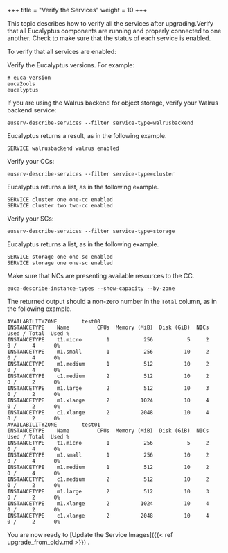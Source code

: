 +++
title = "Verify the Services"
weight = 10
+++

This topic describes how to verify all the services after upgrading.Verify that all Eucalyptus components are running and properly connected to one another. Check to make sure that the status of each service is enabled. 

To verify that all services are enabled: 

Verify the Eucalyptus versions. For example: 

    # euca-version
    euca2ools 
    eucalyptus 

If you are using the Walrus backend for object storage, verify your Walrus backend service: 

    euserv-describe-services --filter service-type=walrusbackend

Eucalyptus returns a result, as in the following example. 



    SERVICE walrusbackend walrus enabled

Verify your CCs: 

    euserv-describe-services --filter service-type=cluster

Eucalyptus returns a list, as in the following example. 



    SERVICE cluster one one-cc enabled
    SERVICE cluster two two-cc enabled

Verify your SCs: 

    euserv-describe-services --filter service-type=storage

Eucalyptus returns a list, as in the following example. 



    SERVICE storage one one-sc enabled
    SERVICE storage one one-sc enabled

Make sure that NCs are presenting available resources to the CC. 

    euca-describe-instance-types --show-capacity --by-zone

The returned output should a non-zero number in the `Total` column, as in the following example. 



    AVAILABILITYZONE        test00
    INSTANCETYPE	Name         CPUs  Memory (MiB)  Disk (GiB)  NICs  Used / Total  Used %
    INSTANCETYPE	t1.micro        1           256           5     2     0 /     4      0%
    INSTANCETYPE	m1.small        1           256          10     2     0 /     4      0%
    INSTANCETYPE	m1.medium       1           512          10     2     0 /     4      0%
    INSTANCETYPE	c1.medium       2           512          10     2     0 /     2      0%
    INSTANCETYPE	m1.large        2           512          10     3     0 /     2      0%
    INSTANCETYPE	m1.xlarge       2          1024          10     4     0 /     2      0%
    INSTANCETYPE	c1.xlarge       2          2048          10     4     0 /     2      0%
    AVAILABILITYZONE        test01
    INSTANCETYPE	Name         CPUs  Memory (MiB)  Disk (GiB)  NICs  Used / Total  Used %
    INSTANCETYPE	t1.micro        1           256           5     2     0 /     4      0%
    INSTANCETYPE	m1.small        1           256          10     2     0 /     4      0%
    INSTANCETYPE	m1.medium       1           512          10     2     0 /     4      0%
    INSTANCETYPE	c1.medium       2           512          10     2     0 /     2      0%
    INSTANCETYPE	m1.large        2           512          10     3     0 /     2      0%
    INSTANCETYPE	m1.xlarge       2          1024          10     4     0 /     2      0%
    INSTANCETYPE	c1.xlarge       2          2048          10     4     0 /     2      0%

You are now ready to [Update the Service Images]({{< ref upgrade_from_oldv.md >}}) . 